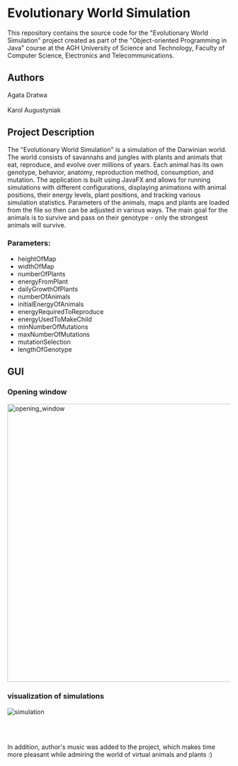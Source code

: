 # Evolutionary World Simulation 

This repository contains the source code for the "Evolutionary World Simulation" project created as part of the "Object-oriented Programming in Java" course at the AGH University of Science and Technology, Faculty of Computer Science, Electronics and Telecommunications. 

## Authors
Agata Dratwa <br> </br>
Karol Augustyniak

## Project Description

The "Evolutionary World Simulation" is a simulation of the Darwinian world. The world consists of savannahs and jungles with plants and animals that eat, reproduce, and evolve over millions of years. Each animal has its own genotype, behavior, anatomy, reproduction method, consumption, and mutation. The application is built using JavaFX and allows for running simulations with different configurations, displaying animations with animal positions, their energy levels, plant positions, and tracking various simulation statistics. Parameters of the animals, maps and plants are loaded from the file so then can be adjusted in various ways. The main goal for the animals is to survive and pass on their genotype - only the strongest animals will survive.

### Parameters:

- heightOfMap 
- widthOfMap
- numberOfPlants
- energyFromPlant
- dailyGrowthOfPlants
- numberOfAnimals
- initialEnergyOfAnimals
- energyRequiredToReproduce
- energyUsedToMakeChild
- minNumberOfMutations
- maxNumberOfMutations
- mutationSelection
- lengthOfGenotype

## GUI
  
### Opening window
  
  <img width="626" alt="opening_window" src="https://user-images.githubusercontent.com/71036264/227969424-bf08ef00-0de6-4dee-812e-555244699695.png">

  
### visualization of simulations
  
  
  ![simulation](https://user-images.githubusercontent.com/71036264/227970095-ff08e34a-518f-49f1-a805-d49f0ec9094e.gif)



<br> </br>

In addition, author's music was added to the project, which makes time more pleasant while admiring the world of virtual animals and plants :)

